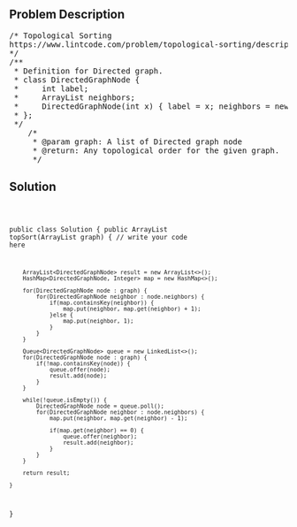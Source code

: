 <!--
<style>
  body { font-family: Arial, sans-serif; }
  .container { max-width: 100%; margin: auto; padding: 20px; }
  .comment-block { background-color: #f9f9f9; padding: 10px; border-left: 5px solid #ccc; max-width: 50%; margin: auto;}
  .code-block { background-color: #f4f4f4; padding: 10px; border: 1px solid #ddd; }
</style>
-->

<div class='container'>
<h2>Problem Description</h2>
<div class='comment-block'>
<pre>
/* Topological Sorting
https://www.lintcode.com/problem/topological-sorting/description
*/
/**
 * Definition for Directed graph.
 * class DirectedGraphNode {
 *     int label;
 *     ArrayList<DirectedGraphNode> neighbors;
 *     DirectedGraphNode(int x) { label = x; neighbors = new ArrayList<DirectedGraphNode>(); }
 * };
 */
    /*
     * @param graph: A list of Directed graph node
     * @return: Any topological order for the given graph.
     */
</pre>
</div>

<h2>Solution</h2>
<div class='code-block'>
<pre><code class='language-java'>


public class Solution {
    public ArrayList<DirectedGraphNode> topSort(ArrayList<DirectedGraphNode> graph) {
        // write your code here
        
        ArrayList<DirectedGraphNode> result = new ArrayList<>();
        HashMap<DirectedGraphNode, Integer> map = new HashMap<>();
        
        for(DirectedGraphNode node : graph) {
            for(DirectedGraphNode neighbor : node.neighbors) {
                if(map.containsKey(neighbor)) {
                    map.put(neighbor, map.get(neighbor) + 1);
                }else {
                    map.put(neighbor, 1);
                }
            }
        }
        
        Queue<DirectedGraphNode> queue = new LinkedList<>();
        for(DirectedGraphNode node : graph) {
            if(!map.containsKey(node)) {
                queue.offer(node);
                result.add(node);
            }
        }
        
        while(!queue.isEmpty()) {
            DirectedGraphNode node = queue.poll();
            for(DirectedGraphNode neighbor : node.neighbors) {
                map.put(neighbor, map.get(neighbor) - 1);
                
                if(map.get(neighbor) == 0) {
                    queue.offer(neighbor);
                    result.add(neighbor);
                }
            }
        }
        
        return result;
        
    }
}</code></pre>
</div>
</div>
